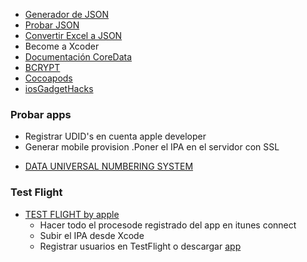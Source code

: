 * [Generador de JSON](https://mockaroo.com/)
* [Probar JSON](https://jsonplaceholder.typicode.com/photos)
* [Convertir Excel a JSON](https://codebeautify.org/excel-to-json)
* Become a Xcoder
* [Documentación CoreData](https://developer.apple.com/documentation/coredata/nspersistentcontainer)
* [BCRYPT](https://github.com/aberkunov/PerfectBCrypt)
* [Cocoapods](https://cocoapods.org/)
* [iosGadgetHacks](https://ios.gadgethacks.com/)
### Probar apps
  - Registrar UDID's en cuenta apple developer
  - Generar mobile provision
  .Poner el IPA en el servidor con SSL
* [DATA UNIVERSAL NUMBERING SYSTEM](https://es.wikipedia.org/wiki/DUNS)
### Test Flight
* [TEST FLIGHT by apple](https://developer.apple.com/testflight/)
  - Hacer todo el procesode registrado del app en itunes connect
  - Subir el IPA desde Xcode
  - Registrar usuarios en TestFlight o descargar [app](https://apps.apple.com/es/app/testflight/id899247664)
